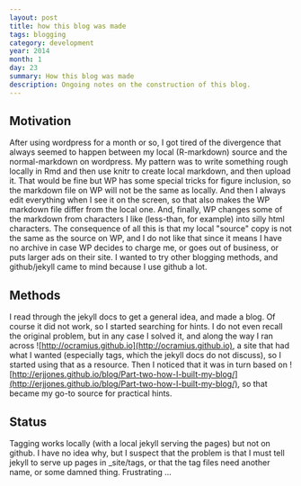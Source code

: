 ```yaml
---
layout: post
title: how this blog was made
tags: blogging
category: development
year: 2014
month: 1
day: 23
summary: How this blog was made
description: Ongoing notes on the construction of this blog.
---
```


## Motivation

After using wordpress for a month or so, I got tired of the divergence that always seemed to happen between my local (R-markdown) source and the normal-markdown on wordpress.  My pattern was to write something rough locally in Rmd and then use knitr to create local markdown, and then upload it.  That would be fine but WP has some special tricks for figure inclusion, so the markdown file on WP will not be the same as locally.  And then I always edit everything when I see it on the screen, so that also makes the WP markdown file differ from the local one.  And, finally, WP changes some of the markdown from characters I like (less-than, for example) into silly html characters.  The consequence of all this is that my local "source" copy is not the same as the source on WP, and I do not like that since it means I have no archive in case WP decides to charge me, or goes out of business, or puts larger ads on their site.  I wanted to try other blogging methods, and github/jekyll came to mind because I use github a lot.

## Methods

I read through the jekyll docs to get a general idea, and made a blog.  Of course it did not work, so I started searching for hints.  I do not even recall the original problem, but in any case I solved it, and along the way I ran across ![http://ocramius.github.io](http://ocramius.github.io), a site that had what I wanted (especially tags, which the jekyll docs do not discuss), so I started using that as a resource.  Then I noticed that it was in turn based on ![http://erjjones.github.io/blog/Part-two-how-I-built-my-blog/](http://erjjones.github.io/blog/Part-two-how-I-built-my-blog/), so that became my go-to source for practical hints.

## Status

Tagging works locally (with a local jekyll serving the pages) but not on github.  I have no idea why, but I suspect that the problem is that I must tell jekyll to serve up pages in _site/tags, or that the tag files need another name, or some damned thing.  Frustrating ...


